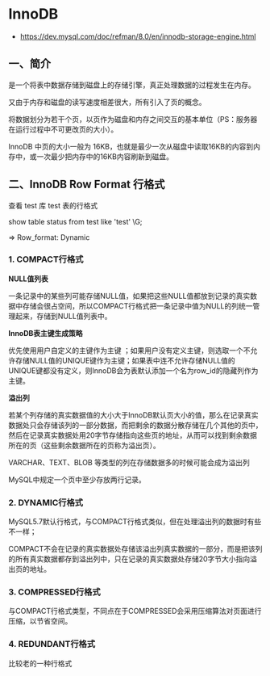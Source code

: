# InnoDB
- https://dev.mysql.com/doc/refman/8.0/en/innodb-storage-engine.html


## 一、简介

是一个将表中数据存储到磁盘上的存储引擎，真正处理数据的过程发生在内存。

又由于内存和磁盘的读写速度相差很大，所有引入了页的概念。

将数据划分为若干个页，以页作为磁盘和内存之间交互的基本单位（PS：服务器在运行过程中不可更改页的大小）。

InnoDB 中页的大小一般为 16KB，也就是最少一次从磁盘中读取16KB的内容到内存中，或一次最少把内存中的16KB内容刷新到磁盘。

## 二、InnoDB Row Format 行格式

查看 test 库 test 表的行格式

show table status from test like 'test' \G;

⇒ Row_format: Dynamic

### 1. COMPACT行格式

**NULL值列表**

一条记录中的某些列可能存储NULL值，如果把这些NULL值都放到记录的真实数据中存储会很占空间，所以COMPACT行格式把一条记录中值为NULL的列统一管理起来，存储到NULL值列表中。

**InnoDB表主键生成策略**

优先使用用户自定义的主键作为主键 ；如果用户没有定义主键，则选取一个不允许存储NULL值的UNIQUE键作为主键；如果表中连不允许存储NULL值的UNIQUE键都没有定义，则InnoDB会为表默认添加一个名为row_id的隐藏列作为主键。

**溢出列**

若某个列存储的真实数据值的大小大于InnoDB默认页大小的值，那么在记录真实数据处只会存储该列的一部分数据，而把剩余的数据分散存储在几个其他的页中，然后在记录真实数据处用20字节存储指向这些页的地址，从而可以找到剩余数据所在的页（这些剩余数据所在的页称为溢出页）。

VARCHAR、TEXT、BLOB 等类型的列在存储数据多的时候可能会成为溢出列

MySQL中规定一个页中至少存放两行记录。

### 2. DYNAMIC行格式

MySQL5.7默认行格式，与COMPACT行格式类似，但在处理溢出列的数据时有些不一样；

COMPACT不会在记录的真实数据处存储该溢出列真实数据的一部分，而是把该列的所有真实数据都存到溢出列中，只在记录的真实数据处存储20字节大小指向溢出页的地址。

### 3. COMPRESSED行格式

与COMPACT行格式类型，不同点在于COMPRESSED会采用压缩算法对页面进行压缩，以节省空间。

### 4. REDUNDANT行格式

比较老的一种行格式
